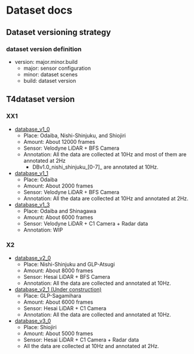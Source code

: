 # Dataset docs
## Dataset versioning strategy
### dataset version definition

- version: major.minor.build
  - major: sensor configuration
  - minor: dataset scenes
  - build: dataset version

## T4dataset version
### XX1

- [database_v1_0](/autoware_ml/configs/detection3d/dataset/t4dataset/database_v1_0.yaml)
  - Place: Odaiba, Nishi-Shinjuku, and Shiojiri
  - Amount: About 12000 frames
  - Sensor: Velodyne LiDAR + BFS Camera
  - Annotation: All the data are collected at 10Hz and most of them are annotated at 2Hz
    - DBv1.0_nishi_shinjuku_[0-7]_ are annotated at 10Hz.
- [database_v1_1](/autoware_ml/configs/detection3d/dataset/t4dataset/database_v1_1.yaml)
  - Place: Odaiba
  - Amount: About 2000 frames
  - Sensor: Velodyne LiDAR + BFS Camera
  - Annotation: All the data are collected at 10Hz and annotated at 2Hz.
- [database_v1_3](/autoware_ml/configs/detection3d/dataset/t4dataset/database_v1_3.yaml)
  - Place: Odaiba and Shinagawa
  - Amount: About 6000 frames
  - Sensor: Velodyne LiDAR + C1 Camera + Radar data
  - Annotation: WIP

### X2

- [database_v2_0](/autoware_ml/configs/detection3d/dataset/t4dataset/database_v2_0.yaml)
  - Place: Nishi-Shinjuku and GLP-Atsugi
  - Amount: About 8000 frames
  - Sensor: Hesai LiDAR + BFS Camera
  - Annotation: All the data are collected and annotated at 10Hz.
- [database_v2_1 (Under construction)](/autoware_ml/configs/detection3d/dataset/t4dataset/database_v2_1.yaml)
  - Place: GLP-Sagamihara
  - Amount: About 6000 frames
  - Sensor: Hesai LiDAR + C1 Camera
  - Annotation: All the data are collected and annotated at 10Hz.
- [database_v3_0](/autoware_ml/configs/detection3d/dataset/t4dataset/database_v3_0.yaml)
  - Place: Shiojiri
  - Amount: About 5000 frames
  - Sensor: Hesai LiDAR + C1 Camera + Radar data
  - All the data are collected at 10Hz and annotated at 2Hz.
